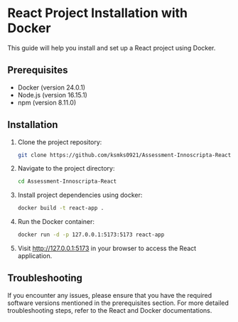 # React Project Installation with Docker

This guide will help you install and set up a React project using Docker.

## Prerequisites

- Docker (version 24.0.1)
- Node.js (version 16.15.1)
- npm (version 8.11.0)

## Installation

1. Clone the project repository:

   ```bash
   git clone https://github.com/ksmks0921/Assessment-Innoscripta-React

   ```

2. Navigate to the project directory:

   ```bash
   cd Assessment-Innoscripta-React

   ```

3. Install project dependencies using docker:

   ```bash
   docker build -t react-app .

   ```

4. Run the Docker container:

   ```bash
   docker run -d -p 127.0.0.1:5173:5173 react-app

   ```

5. Visit http://127.0.0.1:5173 in your browser to access the React application.

## Troubleshooting

If you encounter any issues, please ensure that you have the required software versions mentioned in the prerequisites section.
For more detailed troubleshooting steps, refer to the React and Docker documentations.
